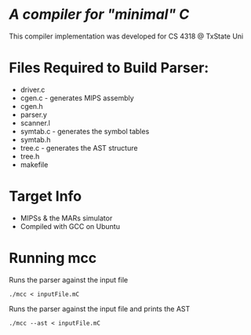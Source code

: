 # ***A compiler for "minimal" C***
This compiler implementation was developed for CS 4318 @ TxState Uni

# Files Required to Build Parser:
* driver.c
* cgen.c - generates MIPS assembly
* cgen.h
* parser.y
* scanner.l
* symtab.c - generates the symbol tables
* symtab.h
* tree.c - generates the AST structure
* tree.h
* makefile

# Target Info
* MIPSs & the MARs simulator
* Compiled with GCC on Ubuntu

# Running mcc
Runs the parser against the input file
```
./mcc < inputFile.mC
```
Runs the parser against the input file and prints the AST
```
./mcc --ast < inputFile.mC
```
